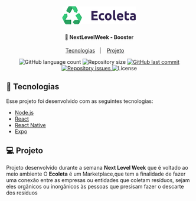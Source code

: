 <h1 align="center">
    <img alt="DevRadar" title="#delicinha" src=".github/logo.svg" width="200px" />
</h1>

<h4 align="center">
  🚀 NextLevelWeek - Booster
</h4>

<p align="center">
  <a href="#rocket-tecnologias">Tecnologias</a>&nbsp;&nbsp;&nbsp;|&nbsp;&nbsp;&nbsp;
  <a href="#-projeto">Projeto</a>&nbsp;&nbsp;&nbsp;&nbsp;&nbsp;&nbsp;
</p>

<p align="center">
  <img alt="GitHub language count" src="https://img.shields.io/github/languages/count/silvaAlex/ecoleta-booster">
  <img alt="Repository size" src="https://img.shields.io/github/repo-size/silvaAlex/ecoleta-booster">
  <a href="https://github.com/silvaAlex/ecoleta-booster/commits/master">
    <img alt="GitHub last commit" src="https://img.shields.io/github/last-commit/silvaAlex/ecoleta-booster"/>
  </a>

  <a href="https://github.com/silvaAlex/ecoleta-booster/issues">
    <img alt="Repository issues" src="https://img.shields.io/github/issues/silvaAlex/ecoleta-booster">
  </a>

  <img alt="License" src="https://img.shields.io/badge/license-MIT-%2304D361">
</p>

## :rocket: Tecnologias

Esse projeto foi desenvolvido com as seguintes tecnologias:

- [Node.js](https://nodejs.org/en/)
- [React](https://reactjs.org)
- [React Native](https://facebook.github.io/react-native/)
- [Expo](https://expo.io/)

## 💻 Projeto

Projeto desenvolvido durante a semana <strong>Next Level Week</strong> que é voltado ao meio ambiente
O <strong>Ecoleta</strong> é um Marketplace,que tem a finalidade de fazer uma conexão entre as empresas ou
entidades que coletam resíduos,
sejam eles orgãnicos ou inorgãnicos às pessoas que presisam fazer o descarte dos resíduos
